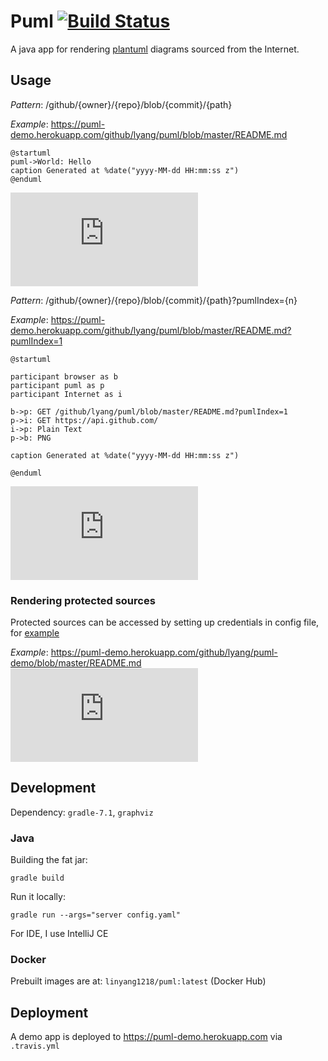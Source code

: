 # Puml [![Build Status](https://travis-ci.com/lyang/puml.svg?branch=master)](https://travis-ci.com/lyang/puml)
A java app for rendering [plantuml](https://github.com/plantuml/plantuml) diagrams sourced from the Internet.

## Usage
*Pattern*: /github/{owner}/{repo}/blob/{commit}/{path}

*Example*: https://puml-demo.herokuapp.com/github/lyang/puml/blob/master/README.md
```
@startuml
puml->World: Hello
caption Generated at %date("yyyy-MM-dd HH:mm:ss z")
@enduml
```
[![demo](https://puml-demo.herokuapp.com/github/lyang/puml/blob/master/README.md)](https://puml-demo.herokuapp.com/github/lyang/puml/blob/master/README.md)

*Pattern*: /github/{owner}/{repo}/blob/{commit}/{path}?pumlIndex={n}

*Example*: https://puml-demo.herokuapp.com/github/lyang/puml/blob/master/README.md?pumlIndex=1
```
@startuml

participant browser as b
participant puml as p
participant Internet as i

b->p: GET /github/lyang/puml/blob/master/README.md?pumlIndex=1
p->i: GET https://api.github.com/
i->p: Plain Text
p->b: PNG

caption Generated at %date("yyyy-MM-dd HH:mm:ss z")

@enduml
```
[![demo](https://puml-demo.herokuapp.com/github/lyang/puml/blob/master/README.md?pumlIndex=1)](https://puml-demo.herokuapp.com/github/lyang/puml/blob/master/README.md?pumlIndex=1)

### Rendering protected sources
Protected sources can be accessed by setting up credentials in config file, for [example](https://github.com/lyang/puml/blob/master/puml-demo.yaml)

*Example*: https://puml-demo.herokuapp.com/github/lyang/puml-demo/blob/master/README.md
[![demo](https://puml-demo.herokuapp.com/github/lyang/puml-demo/blob/master/README.md)](https://puml-demo.herokuapp.com/github/lyang/puml-demo/blob/master/README.md)

## Development
Dependency: `gradle-7.1`, `graphviz`

### Java
Building the fat jar:
```
gradle build
```
Run it locally:
```
gradle run --args="server config.yaml"
```
For IDE, I use IntelliJ CE

### Docker
Prebuilt images are at: `linyang1218/puml:latest` (Docker Hub)

## Deployment
A demo app is deployed to https://puml-demo.herokuapp.com via `.travis.yml`
